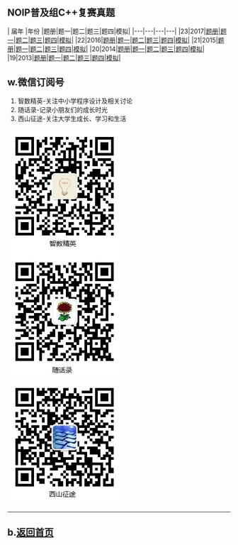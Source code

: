 ## NOIP普及组C++复赛真题

| 届年 |年份 |题册|题一|题二|题三|题四|模拟|
|---|---|---|---|
|23|2017|[题册](2017/junior-rep-23-2017-C++.pdf)|[题一](2017/score.zip)|[题二](2017/librarian.zip)|[题三](2017/chess.zip)|[题四](2017/jump.zip)|[模拟](2017/junior-rep-23-2017-C++.zip)|
|22|2016|[题册](2016/junior-rep-22-2016-C++.pdf)|[题一](2016/pencil.zip)|[题二](2016/date.zip)|[题三](2016/port.zip)|[题四](2016/magic.zip)|[模拟](2016/junior-rep-22-2016-C++.zip)|
|21|2015|[题册](2015/junior-rep-21-2015-C++.pdf)|[题一](2015/coin.zip)|[题二](2015/mine.zip)|[题三](2015/sum.zip)|[题四](2015/salesman.zip)|[模拟](2015/junior-rep-21-2015-C++.zip)|
|20|2014|[题册](2014/junior-rep-20-2014-C++.pdf)|[题一](2014/count.zip)|[题二](2014/ratio.zip)|[题三](2014/matrix.zip)|[题四](2014/submatrix.zip)|[模拟](2014/junior-rep-20-2014-C++.zip)|
|19|2013|[题册](2013/junior-rep-19-2013-C++.pdf)|[题一](2013/count.zip)|[题二](2013/expr.zip)|[题三](2013/number.zip)|[题四](2013/level.zip)|[模拟](2013/junior-rep-19-2013-C++.zip)|

<!--
|18|2012|[题册](2013/junior-rep-19-2013-C++.pdf)|[题一](2013/count.rar)|[题二](2013/expr.rar)|[题三](2013/number.rar)|[题四](2013/level.rar)|[模拟](2013/junior-rep-19-2013-C++.rar)|
|17|2011|[题册](2013/junior-rep-19-2013-C++.pdf)|[题一](2013/count.rar)|[题二](2013/expr.rar)|[题三](2013/number.rar)|[题四](2013/level.rar)|[模拟](2013/junior-rep-19-2013-C++.rar)|
|16|2010|[题册](2013/junior-rep-19-2013-C++.pdf)|[题一](2013/count.rar)|[题二](2013/expr.rar)|[题三](2013/number.rar)|[题四](2013/level.rar)|[模拟](2013/junior-rep-19-2013-C++.rar)|
|15|2009|[题册](2013/junior-rep-19-2013-C++.pdf)|[题一](2013/count.rar)|[题二](2013/expr.rar)|[题三](2013/number.rar)|[题四](2013/level.rar)|[模拟](2013/junior-rep-19-2013-C++.rar)|
|14|2008|[题册](2013/junior-rep-19-2013-C++.pdf)|[题一](2013/count.rar)|[题二](2013/expr.rar)|[题三](2013/number.rar)|[题四](2013/level.rar)|[模拟](2013/junior-rep-19-2013-C++.rar)|
-->

## w.微信订阅号

1. 智数精英-关注中小学程序设计及相关讨论
2. 随话录-记录小朋友们的成长时光
2. 西山征途-关注大学生成长、学习和生活

![欢迎关注“智数精英”订阅号](../../assets/me/img/idea8.jpg)
![欢迎关注“随话录”订阅号](../../assets/me/img/shl8.jpg)
![欢迎关注“西山征途”订阅号](../../assets/me/img/xszt8.jpg)

----------

## b.[返回首页](../../)
